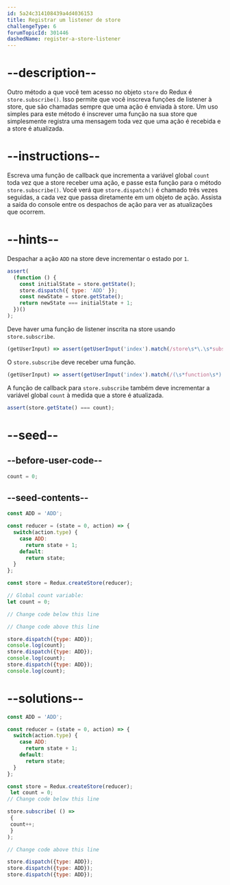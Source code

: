 ```yaml
---
id: 5a24c314108439a4d4036153
title: Registrar um listener de store
challengeType: 6
forumTopicId: 301446
dashedName: register-a-store-listener
---
```


# --description--

Outro método a que você tem acesso no objeto `store` do Redux é `store.subscribe()`. Isso permite que você inscreva funções de listener à store, que são chamadas sempre que uma ação é enviada à store. Um uso simples para este método é inscrever uma função na sua store que simplesmente registra uma mensagem toda vez que uma ação é recebida e a store é atualizada.

# --instructions--

Escreva uma função de callback que incrementa a variável global `count` toda vez que a store receber uma ação, e passe esta função para o método `store.subscribe()`. Você verá que `store.dispatch()` é chamado três vezes seguidas, a cada vez que passa diretamente em um objeto de ação. Assista a saída do console entre os despachos de ação para ver as atualizações que ocorrem.

# --hints--

Despachar a ação `ADD` na store deve incrementar o estado por `1`.

```js
assert(
  (function () {
    const initialState = store.getState();
    store.dispatch({ type: 'ADD' });
    const newState = store.getState();
    return newState === initialState + 1;
  })()
);
```

Deve haver uma função de listener inscrita na store usando `store.subscribe`.

```js
(getUserInput) => assert(getUserInput('index').match(/store\s*\.\s*subscribe\(/gm));
```

O `store.subscribe` deve receber uma função.

```js
(getUserInput) => assert(getUserInput('index').match(/(\s*function\s*)|(\s*\(\s*\)\s*=>)/gm)) 
```

A função de callback para `store.subscribe` também deve incrementar a variável global `count` à medida que a store é atualizada.

```js
assert(store.getState() === count);
```

# --seed--

## --before-user-code--

```js
count = 0;
```

## --seed-contents--

```js
const ADD = 'ADD';

const reducer = (state = 0, action) => {
  switch(action.type) {
    case ADD:
      return state + 1;
    default:
      return state;
  }
};

const store = Redux.createStore(reducer);

// Global count variable:
let count = 0;

// Change code below this line

// Change code above this line

store.dispatch({type: ADD});
console.log(count);
store.dispatch({type: ADD});
console.log(count);
store.dispatch({type: ADD});
console.log(count);
```

# --solutions--

```js
const ADD = 'ADD';

const reducer = (state = 0, action) => {
  switch(action.type) {
    case ADD:
      return state + 1;
    default:
      return state;
  }
};

const store = Redux.createStore(reducer);
 let count = 0;
// Change code below this line

store.subscribe( () =>
 {
 count++;
 }
);

// Change code above this line

store.dispatch({type: ADD});
store.dispatch({type: ADD});
store.dispatch({type: ADD});
```
